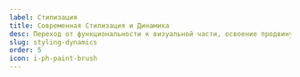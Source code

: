 ```yaml
---
label: Стилизация
title: Современная Стилизация и Динамика
desc: Переход от функциональности к визуальной части, освоение продвинутых UI-инструментов.
slug: styling-dynamics
order: 5
icon: i-ph-paint-brush
---
```

